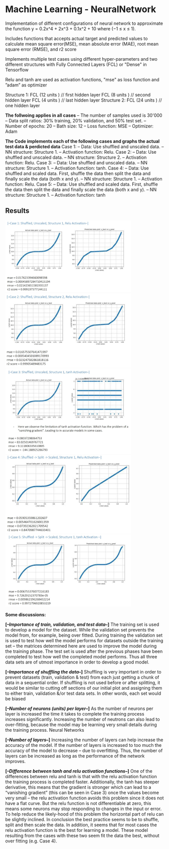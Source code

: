 # Machine Learning - NeuralNetwork

Implementation of different configurations of neural network to approximate the function y = 0.2x^4 + 2x^3 + 0.1x^2 + 10 where (−1 ≤ x ≤ 1). 

Includes functions that accepts actual target and predicted values to calculate mean square error(MSE), mean absolute error (MAE), root mean
square error (RMSE), and r2 score

Implements multiple test cases using different hyper-parameters and two different structures with Fully Connected Layers (FCL) or "Dense" in Tensorflow

Relu and tanh are used as activation functions, "mse" as loss function and ”adam” as optimizer

Structure 1:
    FCL (12 units ) // first hidden layer
    FCL (8 units ) // second hidden layer
    FCL (4 units ) // last hidden layer
Structure 2:
    FCL (24 units ) // one hidden layer
    
**The follwoing applies in all cases**
  – The number of samples used is 30'000
  – Data split ratios: 30% training, 20% validation, and 50% test set.
  – Number of epochs: 20
  – Bath size: 12
  – Loss function: MSE
  – Optimizer: Adam

**The Code implements each of the following cases and graphs the actual test data & perdicted data**
Case 1:
  – Data: Use shuffled and unscaled data.
  – NN structure: Structure 1.
  – Activation function: Relu.
Case 2:
  – Data: Use shuffled and unscaled data.
  – NN structure: Structure 2.
  – Activation function: Relu.
Case 3:
  – Data: Use shuffled and unscaled data.
  – NN structure: Structure 1.
  – Activation function: tanh.
Case 4:
  – Data: Use shuffled and scaled data. First, shuffle the data then split
  the data and finally scale the data (both x and y).
  – NN structure: Structure 1.
  – Activation function: Relu.
Case 5:
  – Data: Use shuffled and scaled data. First, shuffle the data then split
  the data and finally scale the data (both x and y).
  – NN structure: Structure 1.
  – Activation function: tanh

## Results

<img src="https://github.com/Khurram-0/MachineLearning_NeuralNetwork/blob/main/case1_plots.jpg"  width="400"/>
<img src="https://github.com/Khurram-0/MachineLearning_NeuralNetwork/blob/main/case2_plots.jpg"  width="400"/>
<img src="https://github.com/Khurram-0/MachineLearning_NeuralNetwork/blob/main/case3_plots.jpg"  width="400"/>
<img src="https://github.com/Khurram-0/MachineLearning_NeuralNetwork/blob/main/case4_plots.jpg"  width="400"/>
<img src="https://github.com/Khurram-0/MachineLearning_NeuralNetwork/blob/main/case5_plots.jpg"  width="400"/>




**Some discussions:**

**[_–Importance of train, validation, and test data–_]**
The training set is used to develop a model for the dataset. While the validation set prevents the 
model from, for example, being over fitted. During training the validation set is used to test how 
well the model performs for datasets outside the training set – the matrices determined here are 
used to improve the model during the training phase. The test set is used after the previous 
phases have been completed to test how well the completed model performs. Thus all three 
data sets are of utmost importance in order to develop a good model.

**[_–Importance of shuffling the data_–]**
Shuffling is very important in order to prevent datasets (train, validation & test) from each just 
getting a chunk of data in a sequential order. If shuffling is not used before or after splitting, it 
would be similar to cutting off sections of our initial plot and assigning them to either train, 
validation &/or test data sets. In other words, each set would be biased

**[_–Number of neurons (units) per layer–_]**
As the number of neurons per layer is increased the time it takes to complete the training 
process increases significantly. Increasing the number of neutrons can also lead to over-fitting,
because the model may be learning very small details during the training process.
Neural Networks

**[_–Number of layers–_]**
Increasing the number of layers can help increase the accuracy of the model. If the number of 
layers is increased to too much the accuracy of the model to decrease – due to overfitting. Thus, 
the number of layers can be increased as long as the performance of the network improves.

**[_–Difference between tanh and relu activation functions–_]**
One of the differences between relu and tanh is that with the relu activation function the 
training process is completed faster. Additionally, the tanh has steeper derivative, this means 
that the gradient is stronger which can lead to a “vanishing gradient” (this can be seen in Case 3)
once the values become very small – the relu activation function avoids this problem since it 
does not have a flat curve. But the relu function is not differentiable at zero, this means some 
neurons may stop responding to changes in the input or error. To help reduce the likely-hood of 
this problem the horizontal part of relu can be slightly inclined.
In conclusion the best practice seems to be to shuffle, split and then scale the data. In addition, it
seems that for most cases the relu activation function is the best for learning a model. These 
model resulting from the cases with these two seem fit the data the best, without over fitting 
(e.g. Case 4).
